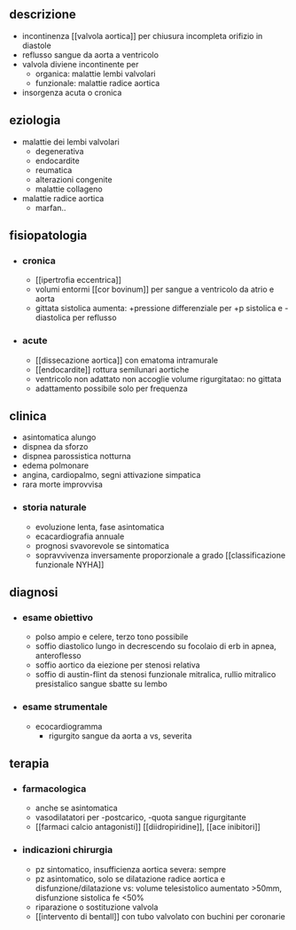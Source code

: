 ## descrizione
- incontinenza [[valvola aortica]] per chiusura incompleta orifizio in diastole
- reflusso sangue da aorta a ventricolo
- valvola diviene incontinente per
	- organica: malattie lembi valvolari
	- funzionale: malattie radice aortica
- insorgenza acuta o cronica

## eziologia
- malattie dei lembi valvolari
	- degenerativa
	- endocardite
	- reumatica
	- alterazioni congenite
	- malattie collageno
- malattie radice aortica
	- marfan..

## fisiopatologia
- ### cronica
	- [[ipertrofia eccentrica]]
	- volumi entormi [[cor bovinum]] per sangue a ventricolo da atrio e aorta
	- gittata sistolica aumenta: +pressione differenziale per +p sistolica e -diastolica per reflusso
- ### acute
	- [[dissecazione aortica]] con ematoma intramurale
	- [[endocardite]] rottura semilunari aortiche
	- ventricolo non adattato non accoglie volume rigurgitatao: no gittata
	- adattamento possibile solo per frequenza

## clinica
- asintomatica alungo
- dispnea da sforzo
- dispnea parossistica notturna
- edema polmonare
- angina, cardiopalmo, segni attivazione simpatica
- rara morte improvvisa
- ### storia naturale
	- evoluzione lenta, fase asintomatica
	- ecacardiografia annuale
	- prognosi svavorevole se sintomatica
	- sopravvivenza inversamente proporzionale a grado [[classificazione funzionale NYHA]]

## diagnosi
- ### esame obiettivo
	- polso ampio e celere, terzo tono possibile
	- soffio diastolico lungo in decrescendo su focolaio di erb in apnea, anteroflesso
	- soffio aortico da eiezione per stenosi relativa
	- soffio di austin-flint da stenosi funzionale mitralica, rullio mitralico presistalico sangue sbatte su lembo
- ### esame strumentale
	- ecocardiogramma
		- rigurgito sangue da aorta a vs, severita

## terapia
- ### farmacologica
	- anche se asintomatica
	- vasodilatatori per -postcarico, -quota sangue rigurgitante
	- [[farmaci calcio antagonisti]] [[diidropiridine]], [[ace inibitori]]
- ### indicazioni chirurgia
	- pz sintomatico, insufficienza aortica severa: sempre
	- pz asintomatico, solo se dilatazione radice aortica e disfunzione/dilatazione vs: volume telesistolico aumentato >50mm, disfunzione sistolica fe <50%
	- riparazione o sostituzione valvola
	- [[intervento di bentall]] con tubo valvolato con buchini per coronarie